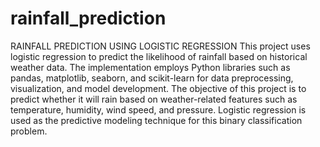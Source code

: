 # rainfall_prediction
RAINFALL PREDICTION USING LOGISTIC REGRESSION
This project uses logistic regression to predict the likelihood of rainfall based on historical weather data. The implementation employs Python libraries such as pandas, matplotlib, seaborn, and scikit-learn for data preprocessing, visualization, and model development.
The objective of this project is to predict whether it will rain based on weather-related features such as temperature, humidity, wind speed, and pressure. Logistic regression is used as the predictive modeling technique for this binary classification problem.
